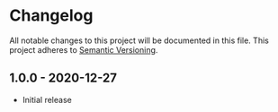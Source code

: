 # Changelog

All notable changes to this project will be documented in this file.
This project adheres to [Semantic Versioning](http://semver.org/).

## 1.0.0 - 2020-12-27

- Initial release
